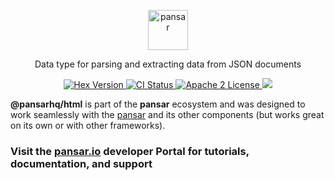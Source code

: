 <p align="center">
  <a href="https://pansar.io">
    <img alt="pansar" src="https://raw.githubusercontent.com/pansarhq/assets/master/icons/png/icon-header-repository.png" height="64" width='auto'>
  </a>
</p>

<p align="center">
  Data type for parsing and extracting data from JSON documents
</p>

<p align="center">
  <a href="https://www.npmjs.com/package/@pansar/json">
    <img alt="Hex Version" src="https://img.shields.io/npm/v/@pansarhq/html.svg">
  </a>
  <a href="https://github.com/pansarhq/html/actions">
    <img alt="CI Status" src="https://github.com/pansarhq/html/workflows/ci/badge.svg">
  </a>
  <a href="https://opensource.org/licenses/Apache-2.0">
    <img alt="Apache 2 License" src="https://img.shields.io/npm/l/pansar">
  </a>
  <a href="https://codecov.io/gh/pansarhq/html">
    <img src="https://codecov.io/gh/pansarhq/html/branch/master/graph/badge.svg?token=CYpB9H2ah3"/>
  </a>
</p>

**@pansarhq/html** is part of the **pansar** ecosystem and was designed to work seamlessly with the [pansar](https://pansar.io) and its other components (but works great on its own or with other frameworks).

### Visit the [pansar.io](https://pansar.io) developer Portal for tutorials, documentation, and support